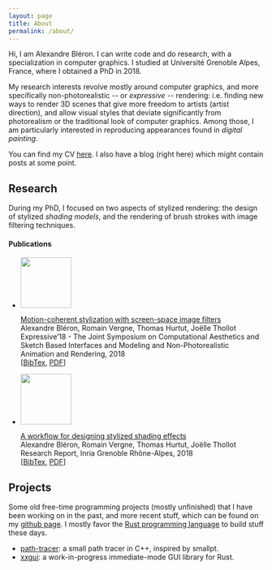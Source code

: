 ```yaml
---
layout: page
title: About
permalink: /about/
---
```


Hi, I am Alexandre Bléron. I can write code and do research, with a specialization in computer graphics.
I studied at Université Grenoble Alpes, France, where I obtained a PhD in 2018. 

My research interests revolve mostly around computer graphics, and more specifically non-photorealistic -- or _expressive_ -- rendering:
i.e. finding new ways to render 3D scenes that give more freedom to artists (artist direction), 
and allow visual styles that deviate significantly from photorealism or the traditional look of computer graphics.
Among those, I am particularly interested in reproducing appearances found in _digital painting_.

You can find my CV [here](/cv.pdf). 
I also have a blog (right here) which might contain posts at some point.

## Research

During my PhD, I focused on two aspects of stylized rendering: the design of stylized _shading models_, 
and the rendering of brush strokes with image filtering techniques.

#### Publications

<ul>
    <li class="pub-entry">
        <p>
        <img class="pub-pic" width="100" height="100" src="/octopus.png"/>
        <div class="pub-title"><a href="https://hal.inria.fr/hal-01826558/">Motion-coherent stylization with screen-space image filters</a></div>
        <div class="pub-authors">Alexandre Bléron, Romain Vergne, Thomas Hurtut, Joëlle Thollot</div> 
        <div class="pub-where">Expressive’18 - The Joint Symposium on Computational Aesthetics and Sketch Based Interfaces and Modeling and Non-Photorealistic Animation and Rendering, 2018</div>
        <div>[<a href="https://hal.inria.fr/hal-01826558v1/bibtex">BibTex</a>, <a href="https://hal.inria.fr/hal-01826558/document">PDF</a>]</div>
        </p>
    </li>
    <li class="pub-entry">
        <p>
        <img class="pub-pic" width="100" height="100" src="/shading.png"/>
        <div class="pub-title"><a href="https://hal.inria.fr/hal-01826558/">A workflow for designing stylized shading effects</a></div>
        <div class="pub-authors">Alexandre Bléron, Romain Vergne, Thomas Hurtut, Joëlle Thollot</div> 
        <div class="pub-where">Research Report, Inria Grenoble Rhône-Alpes, 2018</div>
        <div>[<a href="https://hal.inria.fr/hal-01919501v1/bibtex">BibTex</a>, <a href="https://hal.inria.fr/hal-01919501/document">PDF</a>]</div>
        </p>
    </li>
</ul>

## Projects

Some old free-time programming projects (mostly unfinished) that I have been working on in the past, and more recent stuff,
which can be found on my [github page](https://github.com/ennis).
I mostly favor the [Rust programming language](https://www.rust-lang.org/) to build stuff these days. 

* [path-tracer](https://github.com/ennis/path-tracer): a small path tracer in C++, inspired by smallpt. 
* [xxgui](https://github.com/ennis/xxgui): a work-in-progress immediate-mode GUI library for Rust.
